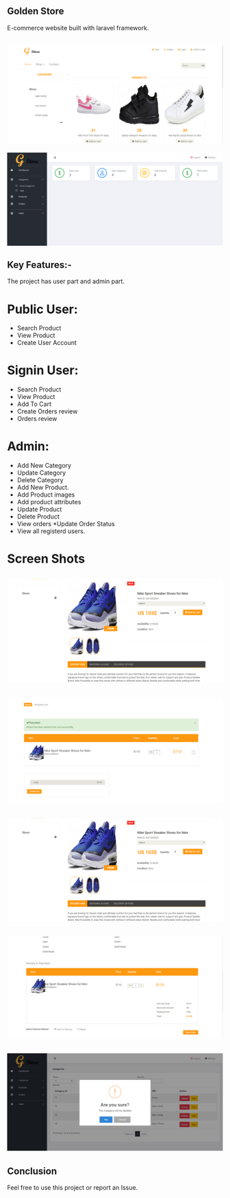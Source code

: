  ## Golden Store 
 
 E-commerce website built with laravel framework.
 
![User Home Page](/public/images/products/user_homepage.PNG) 
---
![User Home Page](/public/images/products/admin_dash.PNG) 

 
## Key Features:-
The project has user part and admin part.

 # Public User:
   * Search Product
   * View Product
   * Create User Account

 # Signin User:
   * Search Product
   * View Product
   * Add To Cart
   * Create Orders review
   * Orders review
 
 # Admin:
  * Add New Category
  * Update Category
  * Delete Category
  * Add New Product.
  * Add Product images
  * Add product attributes 
  * Update Product 
  * Delete Product
  * View orders 
  *Update Order Status
  * View all registerd users.
  
   # Screen Shots
   ![User Home Page](/public/images/products/product_details.PNG)  
---
   ![User Home Page](/public/images/products/cart.PNG) 
---
   ![User Home Page](/public/images/products/product_details.PNG)
---
   ![User Home Page](/public/images/products/orderreview.PNG)
---

   ![User Home Page](/public/images/products/admincategories.PNG) 
---



## Conclusion
   Feel free to use this project or report an Issue.
   
   

  
